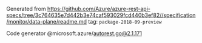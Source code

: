 Generated from https://github.com/Azure/azure-rest-api-specs/tree/3c764635e7d442b3e74caf593029fcd440b3ef82//specification/monitor/data-plane/readme.md tag: `package-2018-09-preview`

Code generator @microsoft.azure/autorest.go@2.1.171


